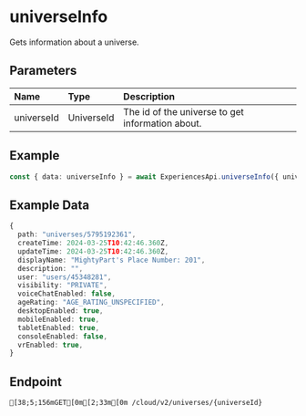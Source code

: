 
# universeInfo
Gets information about a universe.


## Parameters
| Name       | Type       | Description                                      |
| :--------- | :--------- | :----------------------------------------------- |
| universeId | UniverseId | The id of the universe to get information about. |



## Example
```ts copy showLineNumbers
const { data: universeInfo } = await ExperiencesApi.universeInfo({ universeId: 5795192361 }); 
```


## Example Data
```ts copy showLineNumbers
{
  path: "universes/5795192361",
  createTime: 2024-03-25T10:42:46.360Z,
  updateTime: 2024-03-25T10:42:46.360Z,
  displayName: "MightyPart's Place Number: 201",
  description: "",
  user: "users/45348281",
  visibility: "PRIVATE",
  voiceChatEnabled: false,
  ageRating: "AGE_RATING_UNSPECIFIED",
  desktopEnabled: true,
  mobileEnabled: true,
  tabletEnabled: true,
  consoleEnabled: false,
  vrEnabled: true,
} 
```


## Endpoint
```ansi
[38;5;156mGET[0m[2;33m[0m /cloud/v2/universes/{universeId}
```
  